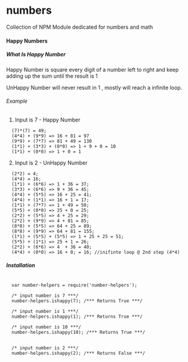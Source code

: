 numbers
=======

Collection of NPM Module dedicated for numbers and math

#### Happy Numbers

##### What Is Happy Number 

Happy Number is square every digit of a number left to right and keep adding up the sum until the result is 1

UnHappy Number will never result in 1 , mostly will reach a infinite loop.

###### Example

1. Input is 7 - Happy Number

```
  (7)*(7) = 49;
  (4*4) + (9*9) => 16 + 81 = 97
  (9*9) + (7*7) => 81 + 49 = 130
  (1*1) + (3*3) + (0*0) => 1 + 9 + 0 = 10
  (1*1) + (0*0) => 1 + 0 = 1
```
2. Input is 2 - UnHappy Number

```
  (2*2) = 4;
  (4*4) = 16;
  (1*1) + (6*6) => 1 + 36 = 37;
  (3*3) + (6*6) => 9 + 36 = 45;
  (4*4) + (5*5) => 16 + 25 = 41;
  (4*4) + (1*1) => 16 + 1 = 17;
  (1*1) + (7*7) => 1 + 49 = 50;
  (5*5) + (0*0) => 25 + 0 = 25;
  (2*2) + (5*5) => 4 + 25 = 29;
  (2*2) + (9*9) => 4 + 81 = 85;
  (8*8) + (5*5) => 64 + 25 = 89;
  (8*8) + (9*9) => 64 + 81 = 155;
  (1*1) + (5*5) + (5*5) => 1 + 25 + 25 = 51;
  (5*5) + (1*1) => 25 + 1 = 26;
  (2*2) + (6*6) => 4  + 36 = 40;
  (4*4) + (0*0) => 16 + 0; = 16; //inifinte loop @ 2nd step (4*4)
```


##### Installation 

```node

  var number-helpers = require('number-helpers');
  
  /* input number is 7 ***/
  number-helpers.ishappy(7); /*** Returns True ***/

  /* input number is 1 ***/
  number-helpers.ishappy(1); /*** Returns True ***/
  
  /* input number is 10 ***/
  number-helpers.ishappy(10); /*** Returns True ***/


  /* input number is 2 ***/
  number-helpers.ishappy(2); /*** Returns False ***/
  
```


